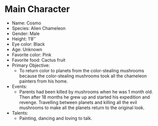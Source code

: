 # Main Character

* Name: Cosmo
* Species: Alien Chameleon
* Gender: Male
* Height: 1’8’’
* Eye color: Black
* Age: Unknown
* Favorite color: Pink
* Favorite food: Cactus fruit
* Primary Objective:
  * To return color to planets from the color-stealing mushrooms because the color-stealing mushrooms took all the chameleon painters from his home.
* Events:
  * Parents had been killed by mushrooms when he was 1 month old. Then after 18 months he grew up and started his expedition and revenge. Travelling between planets and killing all the evil mushrooms to make all the planets return to the original look.
* Talents:
  * Painting, dancing and loving to talk.
